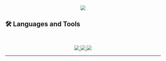 <h1 align="center">
    <img src="https://readme-typing-svg.herokuapp.com/?font=Inter&size=48&center=true&vCenter=true&width=500&height=70&color=4493F8&duration=4000&lines=Hello+World!+👋;+I'm+José!;" />
</h1>

## 🛠️ Languages and Tools

<br>

<p align="center">
  <a href="https://go-skill-icons.vercel.app/">
    <img src="https://go-skill-icons.vercel.app/api/icons?i=html,css,js,ts,react,angular&perline=6" />      
    <img src="https://go-skill-icons.vercel.app/api/icons?i=cs,dotnet,postgres,mysql,oracle&perline=5" />      
    <img src="https://skillicons.dev/icons?i=git,github,postman,jenkins&perline=4" />
  </a>
</p>
<hr>

<!--[![Top Langs](https://github-readme-stats.vercel.app/api/top-langs/?username=joserpfilho)](https://github.com/joserpfilho/github-readme-stats) -->
<!--
**joserpfilho/joserpfilho** is a ✨ _special_ ✨ repository because its `README.md` (this file) appears on your GitHub profile.

Here are some ideas to get you started:

- 🔭 I’m currently working on ...
- 🌱 I’m currently learning ...
- 👯 I’m looking to collaborate on ...
- 🤔 I’m looking for help with ...
- 💬 Ask me about ...
- 📫 How to reach me: ...
- 😄 Pronouns: ...
- ⚡ Fun fact: ...
-->
